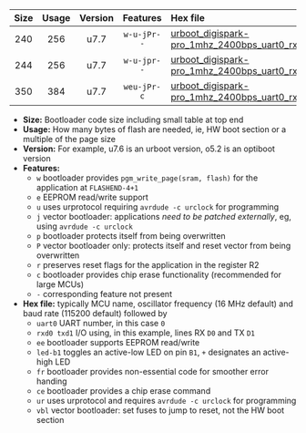 |Size|Usage|Version|Features|Hex file|
|:-:|:-:|:-:|:-:|:--|
|240|256|u7.7|`w-u-jPr--`|[urboot_digispark-pro_1mhz_2400bps_uart0_rxa0_txa1_led+b1_ur_vbl.hex](https://raw.githubusercontent.com/stefanrueger/urboot.hex/main/boards/digispark-pro/fcpu_1mhz/2400_bps/urboot_digispark-pro_1mhz_2400bps_uart0_rxa0_txa1_led+b1_ur_vbl.hex)|
|244|256|u7.7|`w-u-jpr--`|[urboot_digispark-pro_1mhz_2400bps_uart0_rxa0_txa1_led+b1_fr_ur_vbl.hex](https://raw.githubusercontent.com/stefanrueger/urboot.hex/main/boards/digispark-pro/fcpu_1mhz/2400_bps/urboot_digispark-pro_1mhz_2400bps_uart0_rxa0_txa1_led+b1_fr_ur_vbl.hex)|
|350|384|u7.7|`weu-jPr-c`|[urboot_digispark-pro_1mhz_2400bps_uart0_rxa0_txa1_ee_led+b1_fr_ce_ur_vbl.hex](https://raw.githubusercontent.com/stefanrueger/urboot.hex/main/boards/digispark-pro/fcpu_1mhz/2400_bps/urboot_digispark-pro_1mhz_2400bps_uart0_rxa0_txa1_ee_led+b1_fr_ce_ur_vbl.hex)|

- **Size:** Bootloader code size including small table at top end
- **Usage:** How many bytes of flash are needed, ie, HW boot section or a multiple of the page size
- **Version:** For example, u7.6 is an urboot version, o5.2 is an optiboot version
- **Features:**
  + `w` bootloader provides `pgm_write_page(sram, flash)` for the application at `FLASHEND-4+1`
  + `e` EEPROM read/write support
  + `u` uses urprotocol requiring `avrdude -c urclock` for programming
  + `j` vector bootloader: applications *need to be patched externally*, eg, using `avrdude -c urclock`
  + `p` bootloader protects itself from being overwritten
  + `P` vector bootloader only: protects itself and reset vector from being overwritten
  + `r` preserves reset flags for the application in the register R2
  + `c` bootloader provides chip erase functionality (recommended for large MCUs)
  + `-` corresponding feature not present
- **Hex file:** typically MCU name, oscillator frequency (16 MHz default) and baud rate (115200 default) followed by
  + `uart0` UART number, in this case `0`
  + `rxd0 txd1` I/O using, in this example, lines RX `D0` and TX `D1`
  + `ee` bootloader supports EEPROM read/write
  + `led-b1` toggles an active-low LED on pin `B1`, `+` designates an active-high LED
  + `fr` bootloader provides non-essential code for smoother error handing
  + `ce` bootloader provides a chip erase command
  + `ur` uses urprotocol and requires `avrdude -c urclock` for programming
  + `vbl` vector bootloader: set fuses to jump to reset, not the HW boot section
